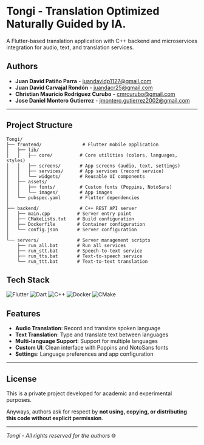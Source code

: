 # Tongi - Translation Optimized Naturally Guided by IA.

A Flutter-based translation application with C++ backend and microservices integration for audio, text, and translation services.

## Authors

- **Juan David Patiño Parra** - juandavidp1127@gmail.com  
- **Juan David Carvajal Rondón** - juandacr25@gmail.com  
- **Christian Mauricio Rodriguez Curubo** - cmrcurubo@gmail.com  
- **Jose Daniel Montero Gutierrez** - jmontero.gutierrez2002@gmail.com  

---
## Project Structure

```
Tongi/
├── frontend/               # Flutter mobile application
│   ├── lib/
│   │   ├── core/          # Core utilities (colors, languages, styles)
│   │   ├── screens/       # App screens (audio, text, settings)
│   │   ├── services/      # App services (record service)
│   │   └── widgets/       # Reusable UI components
│   ├── assets/
│   │   ├── fonts/         # Custom fonts (Poppins, NotoSans)
│   │   └── images/        # App images
│   └── pubspec.yaml       # Flutter dependencies
│
├── backend/               # C++ REST API server
│   ├── main.cpp          # Server entry point
│   ├── CMakeLists.txt    # Build configuration
│   ├── Dockerfile        # Container configuration
│   └── config.json       # Server configuration
│
└── servers/              # Server management scripts
    ├── run_all.bat       # Run all services
    ├── run_stt.bat       # Speech-to-text service
    ├── run_tts.bat       # Text-to-speech service
    └── run_ttt.bat       # Text-to-text translation
```
## Tech Stack

![Flutter](https://img.shields.io/badge/Flutter-%2302569B.svg?style=for-the-badge&logo=Flutter&logoColor=white)
![Dart](https://img.shields.io/badge/dart-%230175C2.svg?style=for-the-badge&logo=dart&logoColor=white)
![C++](https://img.shields.io/badge/c++-%2300599C.svg?style=for-the-badge&logo=c%2B%2B&logoColor=white)
![Docker](https://img.shields.io/badge/docker-%230db7ed.svg?style=for-the-badge&logo=docker&logoColor=white)
![CMake](https://img.shields.io/badge/CMake-%23008FBA.svg?style=for-the-badge&logo=cmake&logoColor=white)

## Features

- **Audio Translation**: Record and translate spoken language
- **Text Translation**: Type and translate text between languages
- **Multi-language Support**: Support for multiple languages
- **Custom UI**: Clean interface with Poppins and NotoSans fonts
- **Settings**: Language preferences and app configuration


---
## License

This is a private project developed for academic and experimental purposes.

Anyways, authors ask for respect by **not using, copying, or distributing this code without explicit permission**.

---
*Tongi - All rights reserved for the authors* 🌐
